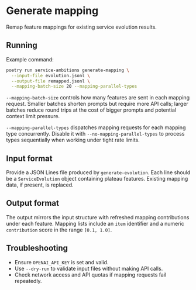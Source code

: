 # Generate mapping

Remap feature mappings for existing service evolution results.

## Running

Example command:

```bash
poetry run service-ambitions generate-mapping \
  --input-file evolution.jsonl \
  --output-file remapped.jsonl \
  --mapping-batch-size 20 --mapping-parallel-types
```

`--mapping-batch-size` controls how many features are sent in each mapping
request. Smaller batches shorten prompts but require more API calls; larger
batches reduce round trips at the cost of bigger prompts and potential context
limit pressure.

`--mapping-parallel-types` dispatches mapping requests for each mapping type
concurrently. Disable it with `--no-mapping-parallel-types` to process types
sequentially when working under tight rate limits.

## Input format

Provide a JSON Lines file produced by `generate-evolution`. Each line should be a
`ServiceEvolution` object containing plateau features. Existing mapping data, if
present, is replaced.

## Output format

The output mirrors the input structure with refreshed mapping contributions under
each feature. Mapping lists include an `item` identifier and a numeric
`contribution` score in the range `[0.1, 1.0]`.

## Troubleshooting

- Ensure `OPENAI_API_KEY` is set and valid.
- Use `--dry-run` to validate input files without making API calls.
- Check network access and API quotas if mapping requests fail repeatedly.
